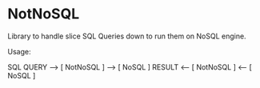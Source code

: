# NotNoSQL
Library to handle slice SQL Queries down to run them on NoSQL engine.

Usage:

SQL QUERY --> [ NotNoSQL ] --> [ NoSQL ]
RESULT    <-- [ NotNoSQL ] <-- [ NoSQL ]
